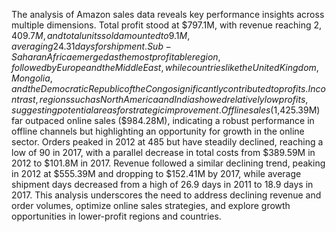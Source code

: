 The analysis of Amazon sales data reveals key performance insights across multiple dimensions. Total profit stood at $797.1M, with revenue reaching $2,409.7M, and total units sold amounted to 9.1M, averaging 24.31 days for shipment. Sub-Saharan Africa emerged as the most profitable region, followed by Europe and the Middle East, while countries like the United Kingdom, Mongolia, and the Democratic Republic of the Congo significantly contributed to profits. In contrast, regions such as North America and India showed relatively low profits, suggesting potential areas for strategic improvement. Offline sales ($1,425.39M) far outpaced online sales ($984.28M), indicating a robust performance in offline channels but highlighting an opportunity for growth in the online sector. Orders peaked in 2012 at 485 but have steadily declined, reaching a low of 90 in 2017, with a parallel decrease in total costs from $389.59M in 2012 to $101.8M in 2017. Revenue followed a similar declining trend, peaking in 2012 at $555.39M and dropping to $152.41M by 2017, while average shipment days decreased from a high of 26.9 days in 2011 to 18.9 days in 2017. This analysis underscores the need to address declining revenue and order volumes, optimize online sales strategies, and explore growth opportunities in lower-profit regions and countries.
